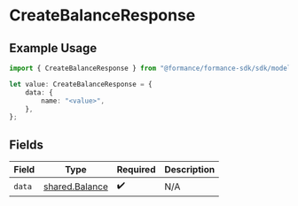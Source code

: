 # CreateBalanceResponse

## Example Usage

```typescript
import { CreateBalanceResponse } from "@formance/formance-sdk/sdk/models/shared";

let value: CreateBalanceResponse = {
    data: {
        name: "<value>",
    },
};
```

## Fields

| Field                                                   | Type                                                    | Required                                                | Description                                             |
| ------------------------------------------------------- | ------------------------------------------------------- | ------------------------------------------------------- | ------------------------------------------------------- |
| `data`                                                  | [shared.Balance](../../../sdk/models/shared/balance.md) | :heavy_check_mark:                                      | N/A                                                     |